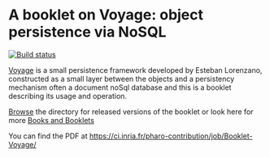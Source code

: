 # A booklet on Voyage: object persistence via NoSQL

[![Build status][badge]][travis]
  
[Voyage] is a small persistence framework developed by Esteban
Lorenzano, constructed as a small layer between the objects and
a persistency mechanism often a document noSql database and this
is a booklet describing its usage and operation.
 
[Browse] the directory for released versions of the booklet or
look here for more [Books and Booklets](http://files.pharo.org/books/)
 
 
[travis]: https://travis-ci.org/SquareBracketAssociates/Booklet-Voyage
[badge]: https://travis-ci.org/SquareBracketAssociates/Booklet-Voyage.svg?branch=master
[Voyage]: https://github.com/pharo-nosql/voyage
[Browse]: http://files.pharo.org/books-pdfs/booklet-Voyage/

You can find the PDF at https://ci.inria.fr/pharo-contribution/job/Booklet-Voyage/
